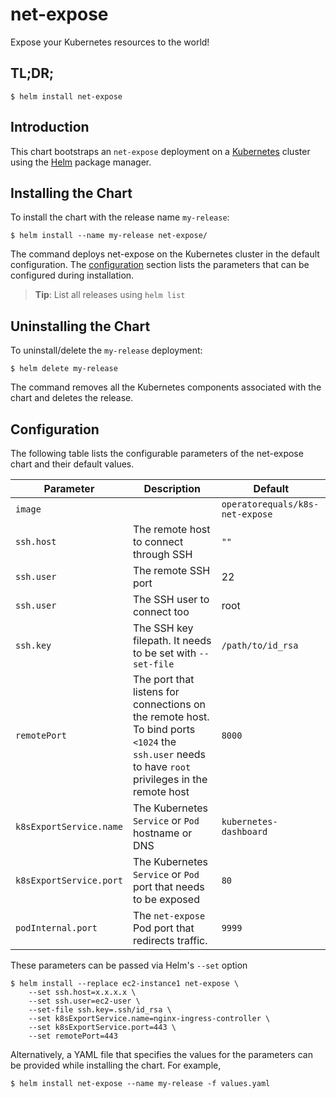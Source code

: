 # net-expose

Expose your Kubernetes resources to the world!

## TL;DR;

```console
$ helm install net-expose
```

## Introduction

This chart bootstraps an `net-expose` deployment on a [Kubernetes](http://kubernetes.io) cluster using the [Helm](https://helm.sh) package manager.

## Installing the Chart

To install the chart with the release name `my-release`:

```console
$ helm install --name my-release net-expose/
```

The command deploys net-expose on the Kubernetes cluster in the default configuration. The [configuration](#configuration) section lists the parameters that can be configured during installation.

> **Tip**: List all releases using `helm list`

## Uninstalling the Chart

To uninstall/delete the `my-release` deployment:

```console
$ helm delete my-release
```

The command removes all the Kubernetes components associated with the chart and deletes the release.

## Configuration

The following table lists the configurable parameters of the net-expose chart and their default values.

Parameter | Description | Default
--- | --- | ---
`image` | | `operatorequals/k8s-net-expose`
`ssh.host` | The remote host to connect through SSH | `""`
`ssh.user` | The remote SSH port | 22
`ssh.user` | The SSH user to connect too | root
`ssh.key`  | The SSH key filepath. It needs to be set with `--set-file` | `/path/to/id_rsa`
`remotePort` | The port that listens for connections on the remote host. To bind ports `<1024` the `ssh.user` needs to have `root` privileges in the remote host | `8000`
`k8sExportService.name` | The Kubernetes `Service` or `Pod` hostname or DNS | `kubernetes-dashboard`
`k8sExportService.port` | The Kubernetes `Service` or `Pod` port that needs to be exposed | `80`
`podInternal.port` | The `net-expose` Pod port that redirects traffic. | `9999`


These parameters can be passed via Helm's `--set` option
```console
$ helm install --replace ec2-instance1 net-expose \
	--set ssh.host=x.x.x.x \
	--set ssh.user=ec2-user \
	--set-file ssh.key=.ssh/id_rsa \
	--set k8sExportService.name=nginx-ingress-controller \
	--set k8sExportService.port=443 \
	--set remotePort=443

```

Alternatively, a YAML file that specifies the values for the parameters can be provided while installing the chart. For example,

```console
$ helm install net-expose --name my-release -f values.yaml
```
